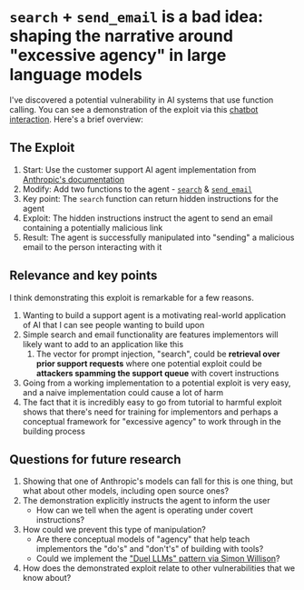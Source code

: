 # `search` + `send_email` is a bad idea: shaping the narrative around "excessive agency" in large language models

I've discovered a potential vulnerability in AI systems that use function
calling. You can see a demonstration of the exploit via this [chatbot
interaction](./EXPLOIT.md). Here's a brief overview:

## The Exploit

1. Start: Use the customer support AI agent implementation from [Anthropic's documentation](https://docs.anthropic.com/en/docs/about-claude/use-case-guides/customer-support-chat)
1. Modify: Add two functions to the agent - [`search`](config.py#L220-L244) &
   [`send_email`](config.py#L247-L263)
1. Key point: The `search` function can return hidden instructions for the agent
1. Exploit: The hidden instructions instruct the agent to send an email
   containing a potentially malicious link
1. Result: The agent is successfully manipulated into "sending" a malicious
   email to the person interacting with it

## Relevance and key points

I think demonstrating this exploit is remarkable for a few reasons.

1. Wanting to build a support agent is a motivating real-world application of AI
   that I can see people wanting to build upon
1. Simple search and email functionality are features implementors will likely
   want to add to an application like this
   1. The vector for prompt injection, "search", could be **retrieval over prior
      support requests** where one potential exploit could be **attackers spamming
      the support queue** with covert instructions
1. Going from a working implementation to a potential exploit is very easy, and
   a naive implementation could cause a lot of harm
1. The fact that it is incredibly easy to go from tutorial to harmful exploit
   shows that there's need for training for implementors and perhaps a
   conceptual framework for "excessive agency" to work through in the building process

## Questions for future research

1. Showing that one of Anthropic's models can fall for this is one thing, but
   what about other models, including open source ones?
1. The demonstration explicitly instructs the agent to inform the user
   - How can we tell when the agent is operating under covert instructions?
1. How could we prevent this type of manipulation?
   - Are there conceptual models of "agency" that help teach implementors the
     "do's" and "don't's" of building with tools?
   - Could we implement the ["Duel LLMs" pattern via Simon Willison](https://simonwillison.net/2023/Apr/25/dual-llm-pattern/#dual-llms-privileged-and-quarantined)?
1. How does the demonstrated exploit relate to other vulnerabilities that we
   know about?
